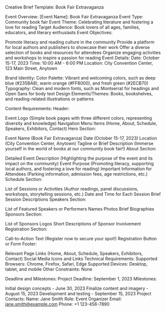 Creative Brief Template: Book Fair Extravaganza

Event Overview:
[Event Name]: Book Fair Extravaganza
Event Type: Community book fair
Event Theme: Celebrating literature and fostering a love for reading
Target Audience: Book lovers of all ages, families, educators, and literary enthusiasts
Event Objectives:

Promote literacy and reading culture in the community
Provide a platform for local authors and publishers to showcase their work
Offer a diverse selection of books and resources for attendees
Organize engaging activities and workshops to inspire a passion for reading
Event Details:
Date: October 15-17, 2023
Time: 10:00 AM - 6:00 PM
Location: City Convention Center, 123 Main Street, Anytown

Brand Identity:
Color Palette: Vibrant and welcoming colors, such as deep blue (#235BA8), warm orange (#FF8000), and fresh green (#2ECB70)
Typography: Clean and modern fonts, such as Montserrat for headings and Open Sans for body text
Design Elements/Themes: Books, bookshelves, and reading-related illustrations or patterns

Content Requirements:
Header:

Event Logo (Simple book pages with three different colors, representing diversity and knowledge)
Navigation Menu Items (Home, About, Schedule, Speakers, Exhibitors, Contact)
Hero Section:

Event Name (Book Fair Extravaganza)
Date (October 15-17, 2023)
Location (City Convention Center, Anytown)
Tagline or Brief Description (Immerse yourself in the world of books at our community book fair!)
About Section:

Detailed Event Description (Highlighting the purpose of the event and its impact on the community)
Event Purpose (Promoting literacy, supporting local authors, and fostering a love for reading)
Important Information for Attendees (Parking information, admission fees, age restrictions, etc.)
Schedule Section:

List of Sessions or Activities (Author readings, panel discussions, workshops, storytelling sessions, etc.)
Date and Time for Each Session
Brief Session Descriptions
Speakers Section:

List of Featured Speakers or Performers
Names
Photos
Brief Biographies
Sponsors Section:

List of Sponsors
Logos
Short Descriptions of Sponsor Involvement
Registration Section:

Call-to-Action Text (Register now to secure your spot!)
Registration Button or Form
Footer:

Relevant Page Links (Home, About, Schedule, Speakers, Exhibitors, Contact)
Social Media Icons and Links
Technical Requirements:
Supported Browsers: Chrome, Firefox, Safari, Edge
Supported Devices: Desktop, tablet, and mobile
Other Constraints: None

Deadline and Milestones:
Project Deadline: September 1, 2023
Milestones:

Initial design concepts - June 30, 2023
Finalize content and imagery - August 15, 2023
Development and testing - September 15, 2023
Project Contacts:
Name: Jane Smith
Role: Event Organizer
Email: jane.smith@example.com
Phone: +1 123-456-7890